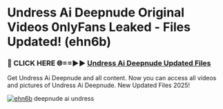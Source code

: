 # Undress Ai Deepnude Original Videos 0nlyFans Leaked - Files Updated! (ehn6b)

<h3>🔴 CLICK HERE 🌐==►► <a href="https://tinyurl.com/52m3yx9h" rel="nofollow">Undress Ai Deepnude Updated Files</a></h3>

Get Undress Ai Deepnude and all content. Now you can access all videos and pictures of Undress Ai Deepnude. New Updated Files 2025!

[![ehn6b](https://i.imgur.com/TnHtlc8.gif)](https://tinyurl.com/52m3yx9h)
deepnude ai undress